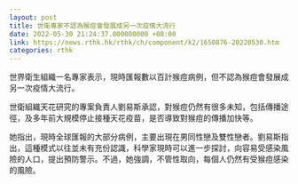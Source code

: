 ```yaml
---
layout: post
title: 世衛專家不認為猴痘會發展成另一次疫情大流行
date: 2022-05-30 21:24:37.000000000 +08:00
link: https://news.rthk.hk/rthk/ch/component/k2/1650876-20220530.htm
categories: rthk
---
```


世界衛生組織一名專家表示，現時匯報數以百計猴痘病例，但不認為猴痘會發展成另一次疫情大流行。

世衛組織天花研究的專案負責人劉易斯承認，對猴痘仍然有很多未知，包括傳播途徑，及多年前大規模停止接種天花疫苗，是否導致對猴痘的傳播加快等。

她指出，現時全球匯報的大部分病例，主要出現在男同性戀及雙性戀者。劉易斯指出，這種模式以往並未有充份認識，科學家現時可以進一步探討，向容易受感染風險的人口，提出預防警示。不過，她強調，不管性取向，每個人仍然有受猴痘感染的風險。
